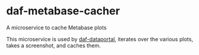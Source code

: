 # daf-metabase-cacher
A microservice to cache Metabase plots

This microservice is used by [daf-dataportal](https://github.com/italia/daf-dataportal),
iterates over the various plots, takes a screenshot, and caches them.


